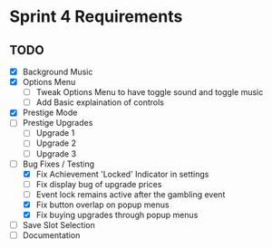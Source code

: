 # Sprint 4 Requirements

## TODO

- [X] Background Music
- [X] Options Menu
  - [ ] Tweak Options Menu to have toggle sound and toggle music
  - [ ] Add Basic explaination of controls 
- [X] Prestige Mode
- [ ] Prestige Upgrades
  - [ ] Upgrade 1
  - [ ] Upgrade 2
  - [ ] Upgrade 3
- [ ] Bug Fixes / Testing
  - [X] Fix Achievement 'Locked' Indicator in settings
  - [ ] Fix display bug of upgrade prices
  - [ ] Event lock remains active after the gambling event
  - [X] Fix button overlap on popup menus
  - [X] Fix buying upgrades through popup menus
- [ ] Save Slot Selection
- [ ] Documentation
